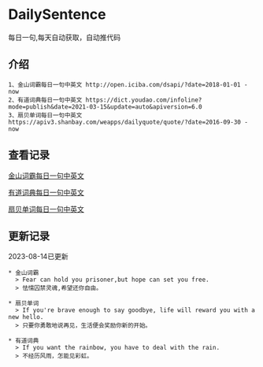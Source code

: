 # DailySentence

每日一句,每天自动获取，自动推代码

## 介绍

```
1、金山词霸每日一句中英文 http://open.iciba.com/dsapi/?date=2018-01-01 - now
2、有道词典每日一句中英文 https://dict.youdao.com/infoline?mode=publish&date=2021-03-15&update=auto&apiversion=6.0
3、扇贝单词每日一句中英文 https://apiv3.shanbay.com/weapps/dailyquote/quote/?date=2016-09-30 - now
```

## 查看记录

[金山词霸每日一句中英文](./data/iciba/)

[有道词典每日一句中英文](./data/youdao/)

[扇贝单词每日一句中英文](./data/shanbay/)

## 更新记录
2023-08-14已更新 
```
* 金山词霸
  > Fear can hold you prisoner,but hope can set you free.
  > 怯懦囚禁灵魂,希望还你自由。

* 扇贝单词
  > If you're brave enough to say goodbye, life will reward you with a new hello.
  > 只要你勇敢地说再见，生活便会奖励你新的开始。

* 有道词典
  > If you want the rainbow, you have to deal with the rain.
  > 不经历风雨，怎能见彩虹。

```
